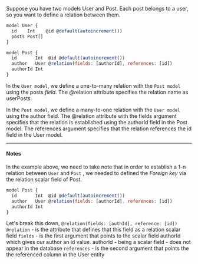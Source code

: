 Suppose you have two models User and Post. Each post belongs to a user, so you want to define a relation between them.
```js
model User {
  id    Int    @id @default(autoincrement())
  posts Post[]
}

model Post {
  id       Int  @id @default(autoincrement())
  author   User @relation(fields: [authorId], references: [id])
  authorId Int
}
```

In the `User model`, we define a one-to-many relation with the `Post model` using the posts *field*. The @relation attribute specifies the relation name as userPosts.

In the `Post model`, we define a many-to-one relation with the `User model` using the author field. The @relation attribute with the fields argument specifies that the relation is established using the authorId field in the Post model. The references argument specifies that the relation references the id field in the User model.

___
#### Notes 
In the example above, we need to take note that in order to establish a 1-n relation between `User` and `Post` , we needed to defined the *Foreign key* via the relation scalar field of Post.
```js
model Post {
  id       Int  @id @default(autoincrement())
  author   User @relation(fields: [authorId], references: [id])
  authorId Int
}
```

Let's break this down, `@relation(fields: [authId], reference: [id])`
	`@relation` - is the attribute that defines that this field as a relation scalar field
	`fields` - is the first argument that points to the scalar field authorId which gives our author an id value. authorId - being a scalar field - does not appear in the database
	`references` - is the second argument that points the the referenced column in the User entity